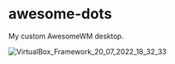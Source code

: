 # awesome-dots
My custom AwesomeWM desktop.

![VirtualBox_Framework_20_07_2022_18_32_33](https://user-images.githubusercontent.com/79030093/180035748-1ad6e505-f0ce-4bdd-962c-7224aca391fb.png)
